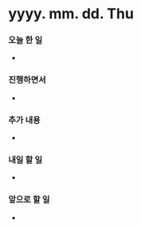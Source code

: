 # yyyy. mm. dd. Thu

### 오늘 한 일

-

### 진행하면서

-

### 추가 내용

-

### 내일 할 일

-

### 앞으로 할 일

-

<br><br>
